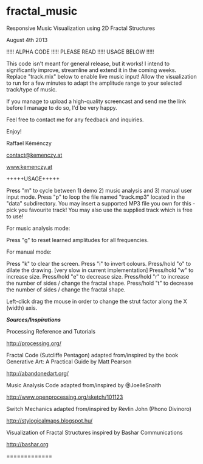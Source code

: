 fractal_music
=============

Responsive Music Visualization using 2D Fractal Structures

August 4th 2013

!!!!! ALPHA CODE !!!!! PLEASE READ !!!!! USAGE BELOW !!!!!

This code isn't meant for general release, but it works!
I intend to significantly improve, streamline and extend
it in the coming weeks. Replace "track.mix" below to
enable live music input! Allow the visualization to
run for a few minutes to adapt the amplitude range
to your selected track/type of music.

If you manage to upload a high-quality screencast and send
me the link before I manage to do so, I'd be very happy.

Feel free to contact me for any feedback and inquiries.


Enjoy!

Raffael Kéménczy

contact@kemenczy.at

www.kemenczy.at


+++++USAGE+++++


Press "m" to cycle between 1) demo 2) music analysis and 3) manual user input mode.
Press "p" to loop the file named "track.mp3" located in the "data" subdirectory.
You may insert a supported MP3 file you own for this - pick you favourite track!
You may also use the supplied track which is free to use!

For music analysis mode:

Press "g" to reset learned amplitudes for all frequencies.

For manual mode:

Press "k" to clear the screen.
Press "i" to invert colours.
Press/hold "o" to dilate the drawing. [very slow in current implementation]
Press/hold "w" to increase size.
Press/hold "e" to decrease size.
Press/hold "r" to increase the number of sides / change the fractal shape.
Press/hold "t" to decrease the number of sides / change the fractal shape.

Left-click drag the mouse in order to change the strut factor along the X (width) axis.


*****Sources/Inspirations*****


Processing Reference and Tutorials

http://processing.org/

Fractal Code (Sutcliffe Pentagon) adapted from/inspired by the book Generative Art: A Practical Guide by Matt Pearson

http://abandonedart.org/

Music Analysis Code adapted from/inspired by @JoelleSnaith

http://www.openprocessing.org/sketch/101123

Switch Mechanics adapted from/inspired by Revlin John (Phono Divinoro)

http://stylogicalmaps.blogspot.hu/

Visualization of Fractal Structures inspired by Bashar Communications

http://bashar.org

=============

